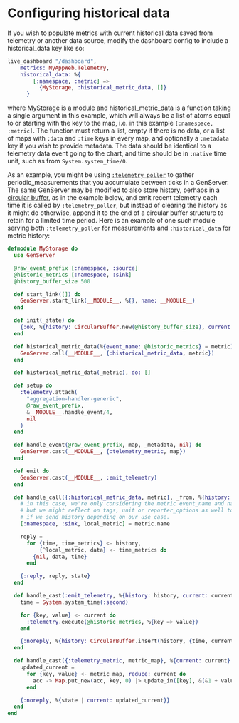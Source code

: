 # Configuring historical data

If you wish to populate metrics with current historical data saved from telemetry or another data source,
modify the dashboard config to include a historical_data key like so:

```elixir
live_dashboard "/dashboard",
    metrics: MyAppWeb.Telemetry,
    historical_data: %{
        [:namespace, :metric] =>
          {MyStorage, :historical_metric_data, []}
      }
```

where MyStorage is a module and historical_metric_data is a function taking a single argument in this example, which will always be a list of atoms equal to or starting with the key to the map, i.e. in this example `[:namespace, :metric]`.  The function must return a list, empty if there is no data, or a list of maps with `:data` and `:time` keys in every map, and optionally a `:metadata` key if you wish to provide metadata.  The data should be identical to a telemetry data event going to the chart, and time should be in `:native` time unit, such as from `System.system_time/0`.

As an example, you might be using [`:telemetry_poller`](https://github.com/beam-telemetry/telemetry_poller) to gather periodic_measurements that you accumulate between ticks in a GenServer.  The same GenServer may be modified to also store history, perhaps in a [circular buffer](https://en.wikipedia.org/wiki/Circular_buffer), as in the example below, and emit recent telemetry each time it is called by `:telemetry_poller`, but instead of clearing the history as it might do otherwise, append it to the end of a circular buffer structure to retain for a limited time period.  Here is an example of one such module serving both `:telemetry_poller` for measurements and `:historical_data` for metric history:

```elixir
defmodule MyStorage do
  use GenServer

  @raw_event_prefix [:namespace, :source]
  @historic_metrics [:namespace, :sink]
  @history_buffer_size 500

  def start_link([]) do
    GenServer.start_link(__MODULE__, %{}, name: __MODULE__)
  end

  def init(_state) do
    {:ok, %{history: CircularBuffer.new(@history_buffer_size), current: %{}}}
  end

  def historical_metric_data(%{event_name: @historic_metrics} = metric) do
    GenServer.call(__MODULE__, {:historical_metric_data, metric})
  end

  def historical_metric_data(_metric), do: []

  def setup do
    :telemetry.attach(
      "aggregation-handler-generic",
      @raw_event_prefix,
      &__MODULE__.handle_event/4,
      nil
    )
  end

  def handle_event(@raw_event_prefix, map, _metadata, nil) do
    GenServer.cast(__MODULE__, {:telemetry_metric, map})
  end

  def emit do
    GenServer.cast(__MODULE__, :emit_telemetry)
  end

  def handle_call({:historical_metric_data, metric}, _from, %{history: history} = state) do
    # in this case, we're only considering the metric event_name and name, a list of atoms,
    # but we might reflect on tags, unit or reporter_options as well to determine how or
    # if we send history depending on our use case.
    [:namespace, :sink, local_metric] = metric.name

    reply =
      for {time, time_metrics} <- history,
          {^local_metric, data} <- time_metrics do
        {nil, data, time}
      end

    {:reply, reply, state}
  end

  def handle_cast(:emit_telemetry, %{history: history, current: current}) do
    time = System.system_time(:second)

    for {key, value} <- current do
      :telemetry.execute(@historic_metrics, %{key => value})
    end

    {:noreply, %{history: CircularBuffer.insert(history, {time, current}), current: %{}}}
  end

  def handle_cast({:telemetry_metric, metric_map}, %{current: current} = state) do
    updated_current =
      for {key, value} <- metric_map, reduce: current do
        acc -> Map.put_new(acc, key, 0) |> update_in([key], &(&1 + value))
      end

    {:noreply, %{state | current: updated_current}}
  end
end
```